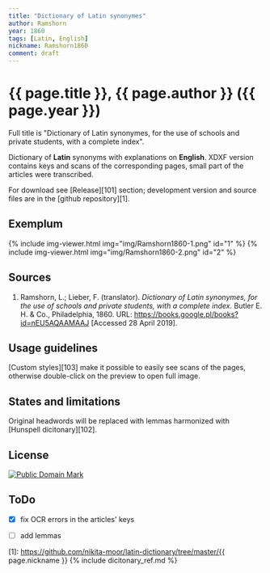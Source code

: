 ```yaml
---
title: "Dictionary of Latin synonymes"
author: Ramshorn
year: 1860
tags: [Latin, English]
nickname: Ramshorn1860
comment: draft
---
```

# {{ page.title }}, {{ page.author }} ({{ page.year }})

Full title is "Dictionary of Latin synonymes, for the use of schools and private students, with a complete index".

Dictionary of **Latin** synonyms with explanations on **English**. XDXF version contains keys and scans of the corresponding pages, small part of the articles were transcribed.

For download see [Release][101] section; development version and source files are in the [github repository][1].


## Exemplum

{% include img-viewer.html img="img/Ramshorn1860-1.png" id="1" %}
{% include img-viewer.html img="img/Ramshorn1860-2.png" id="2" %}


## Sources

1. Ramshorn, L.; Lieber, F. (translator). _Dictionary of Latin synonymes, for the use of schools and private students, with a complete index._ Butler E. H. & Co., Philadelphia, 1860. URL: <https://books.google.pl/books?id=nEU5AQAAMAAJ> \[Accessed 28 April 2019\].


## Usage guidelines

[Custom styles][103] make it possible to easily see scans of the pages, otherwise double-click on the preview to open full image.


## States and limitations

Original headwords will be replaced with lemmas harmonized with [Hunspell dicitonary][102].


## License

<a rel="license" href="http://creativecommons.org/publicdomain/mark/1.0/">
<img src="https://licensebuttons.net/p/mark/1.0/88x31.png"
     style="border-style: none;" alt="Public Domain Mark" />
</a>


## ToDo

* [x] fix OCR errors in the articles' keys
* [ ] add lemmas


[1]: https://github.com/nikita-moor/latin-dictionary/tree/master/{{ page.nickname }}
{% include dicitonary_ref.md %}

